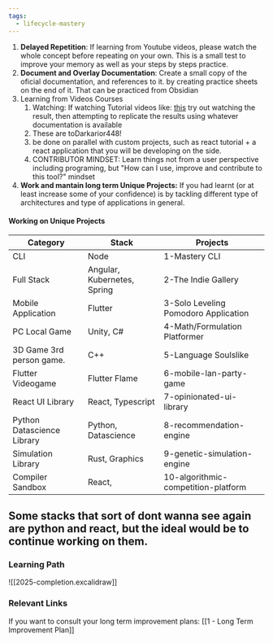 ```yaml
---
tags:
  - lifecycle-mastery
---
```




1. **Delayed Repetition**: If learning from Youtube videos, please watch the whole concept before repeating on your own. This is a small test to improve your memory as well as your steps by steps practice.
2. **Document and Overlay Documentation**: Create a small copy of the oficial documentation, and references to it. by creating practice sheets on the end of it. That can be practiced from Obsidian
3. Learning from Videos Courses
	1. Watching: If watching Tutorial videos like: [this](https://www.youtube.com/watch?v=pRybm9lXW2c&list=LL&index=6) try out watching the result, then attempting to replicate the results using whatever documentation is available
	2. These are toDarkarior448!
	3. be done on parallel with custom projects, such as react tutorial + a react application that you will be developing on the side.
	4. CONTRIBUTOR MINDSET: Learn things not from a user perspective including programing, but "How can I use, improve and contribute to this tool?" mindset
4. **Work and mantain long term Unique Projects:** If you had learnt (or at least increase some of your confidence) is by tackling different type of architectures and type of applications in general.
	

#### Working on Unique Projects



| Category                   | Stack                       | Projects                             |
| -------------------------- | --------------------------- | ------------------------------------ |
| CLI                        | Node                        | 1-Mastery CLI                        |
| Full Stack                 | Angular, Kubernetes, Spring | 2-The Indie Gallery                  |
| Mobile Application         | Flutter                     | 3-Solo Leveling Pomodoro Application |
| PC Local Game              | Unity, C#                   | 4-Math/Formulation Platformer        |
| 3D Game 3rd person game.   | C++                         | 5-Language Soulslike                 |
| Flutter Videogame          | Flutter Flame               | 6-mobile-lan-party-game              |
| React UI Library           | React, Typescript           | 7-opinionated-ui-library             |
| Python Datascience Library | Python, Datascience         | 8-recommendation-engine              |
| Simulation Library         | Rust, Graphics              | 9-genetic-simulation-engine          |
| Compiler Sandbox           | React,                      | 10-algorithmic-competition-platform  |


Some stacks that sort of dont wanna see again are python and react, but the ideal would be to continue working on them. 
- 

### Learning Path

![[2025-completion.excalidraw]]

### Relevant Links

If you want to consult your long term improvement plans:
[[1 - Long Term Improvement Plan]]





